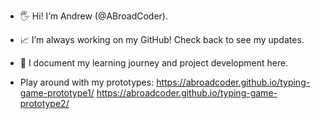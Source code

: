 - 🖐 Hi! I’m Andrew (@ABroadCoder).
- 📈 I’m always working on my GitHub! Check back to see my updates.
- 🎇 I document my learning journey and project development here.

- Play around with my prototypes:
  https://abroadcoder.github.io/typing-game-prototype1/
  https://abroadcoder.github.io/typing-game-prototype2/

<!---
ABroadCoder/ABroadCoder is a ✨ special ✨ repository because its `README.md` (this file) appears on your GitHub profile.
You can click the Preview link to take a look at your changes.
--->

